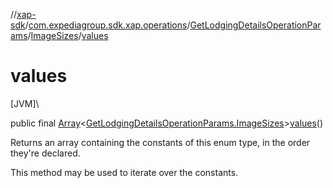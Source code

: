 //[xap-sdk](../../../../index.md)/[com.expediagroup.sdk.xap.operations](../../index.md)/[GetLodgingDetailsOperationParams](../index.md)/[ImageSizes](index.md)/[values](values.md)

# values

[JVM]\

public final [Array](https://kotlinlang.org/api/latest/jvm/stdlib/kotlin/-array/index.html)&lt;[GetLodgingDetailsOperationParams.ImageSizes](index.md)&gt;[values](values.md)()

Returns an array containing the constants of this enum type, in the order they're declared.

This method may be used to iterate over the constants.
